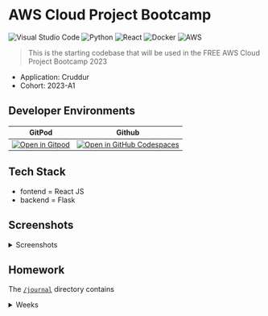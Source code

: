 # AWS Cloud Project Bootcamp
![Visual Studio Code](https://img.shields.io/badge/Visual%20Studio%20Code-0078d7.svg?style=for-the-badge&logo=visual-studio-code&logoColor=white)
![Python](https://img.shields.io/badge/python-3670A0?style=for-the-badge&logo=python&logoColor=ffdd54)
![React](https://img.shields.io/badge/react-%2320232a.svg?style=for-the-badge&logo=react&logoColor=%2361DAFB)
![Docker](https://img.shields.io/badge/docker-%230db7ed.svg?style=for-the-badge&logo=docker&logoColor=white)
![AWS](https://img.shields.io/badge/AWS-%23FF9900.svg?style=for-the-badge&logo=amazon-aws&logoColor=white)

> This is the starting codebase that will be used in the FREE AWS Cloud Project Bootcamp 2023

- Application: Cruddur
- Cohort: 2023-A1

## Developer Environments

| GitPod       | Github  |
|------------|-------------|
| [![Open in Gitpod](https://gitpod.io/button/open-in-gitpod.svg)](https://gitpod.io/#https://github.com/mhmdio/aws-bootcamp-cruddur-2023)       | [![Open in GitHub Codespaces](https://github.com/codespaces/badge.svg)](https://github.com/codespaces/new?hide_repo_select=true&ref=main&repo=600480996) |

## Tech Stack

- fontend = React JS
- backend = Flask

## Screenshots

<details>
<summary>Screenshots</summary>
<br>

![Cruddur Graphic](_docs/assets/cruddur-banner.jpg)
![Cruddur Screenshot](_docs/assets/cruddur-screenshot.png)

</details>

## Homework

The [`/journal`](./journal/) directory contains

<details>
<summary>Weeks</summary>
<br>

- ✅ [Week 0](journal/week0.md)
- ✅ [Week 1](journal/week1.md)
- [ ] [Week 2](journal/week2.md)
- [ ] [Week 3](journal/week3.md)
- [ ] [Week 4](journal/week4.md)
- [ ] [Week 5](journal/week5.md)
- [ ] [Week 6](journal/week6.md)
- [ ] [Week 7](journal/week7.md)
- [ ] [Week 8](journal/week8.md)
- [ ] [Week 9](journal/week9.md)
- [ ] [Week 10](journal/week10.md)
- [ ] [Week 11](journal/week11.md)
- [ ] [Week 12](journal/week12.md)
- [ ] [Week 13](journal/week13.md)

</details>

